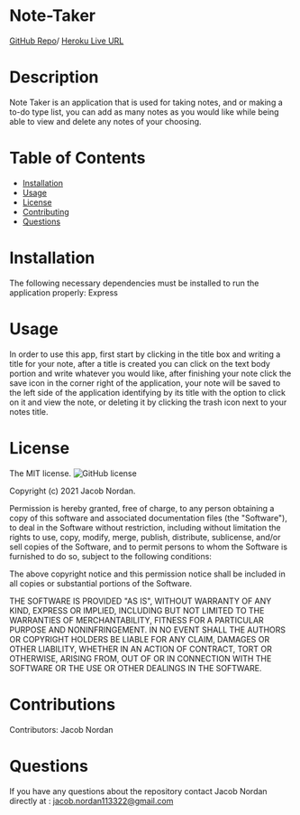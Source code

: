 # Note-Taker
[GitHub Repo](https://github.com/jnordan132/Note-Taker)/
[Heroku Live URL](https://note-taker-jacobnordan.herokuapp.com/notes)
# Description
Note Taker is an application that is used for taking notes, and or making a to-do type list, you can add as many notes as you would like while being able to view and delete any notes of your choosing. 
# Table of Contents 
* [Installation](#installation)
* [Usage](#usage)
* [License](#license)
* [Contributing](#contributing)
* [Questions](#questions)
# Installation
The following necessary dependencies must be installed to run the application properly: Express
# Usage
In order to use this app, first start by clicking in the title box and writing a title for your note, after a title is created you can click on the text body portion and write whatever you would like, after finishing your note click the save icon in the corner right of the application, your note will be saved to the left side of the application identifying by its title with the option to click on it and view the note, or deleting it by clicking the trash icon next to your notes title.
# License
The MIT license. 
![GitHub license](https://img.shields.io/badge/license-MIT-blue.svg)
        
Copyright (c) 2021 Jacob Nordan.
        
Permission is hereby granted, free of charge, to any person obtaining a copy of this software and associated
documentation files (the "Software"), to deal in the Software without restriction, including without limitation
the rights to use, copy, modify, merge, publish, distribute, sublicense, and/or sell copies of the Software, and
to permit persons to whom the Software is furnished to do so, subject to the following conditions:

The above copyright notice and this permission notice shall be included in all copies or substantial portions
of the Software.

THE SOFTWARE IS PROVIDED "AS IS", WITHOUT WARRANTY OF ANY KIND, EXPRESS OR IMPLIED, INCLUDING BUT NOT LIMITED TO 
THE WARRANTIES OF MERCHANTABILITY, FITNESS FOR A PARTICULAR PURPOSE AND NONINFRINGEMENT. IN NO EVENT SHALL THE 
AUTHORS OR COPYRIGHT HOLDERS BE LIABLE FOR ANY CLAIM, DAMAGES OR OTHER LIABILITY, WHETHER IN AN ACTION OF CONTRACT,
TORT OR OTHERWISE, ARISING FROM, OUT OF OR IN CONNECTION WITH THE SOFTWARE OR THE USE OR OTHER DEALINGS IN THE SOFTWARE.
# Contributions
​Contributors: Jacob Nordan
# Questions
If you have any questions about the repository contact Jacob Nordan directly at : jacob.nordan113322@gmail.com
